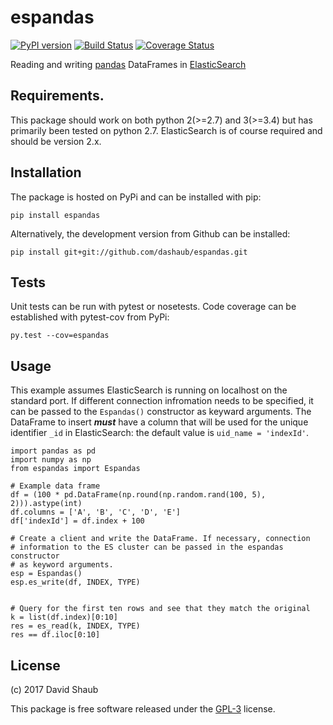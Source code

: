 # espandas
[![PyPI version](https://badge.fury.io/py/espandas.svg)](https://badge.fury.io/py/espandas)
[![Build Status](https://travis-ci.org/dashaub/espandas.svg?branch=master)](https://travis-ci.org/dashaub/espandas)
[![Coverage Status](https://coveralls.io/repos/github/dashaub/espandas/badge.svg?branch=master)](https://coveralls.io/github/dashaub/espandas?branch=master)

Reading and writing [pandas](http://pandas.pydata.org/) DataFrames in [ElasticSearch](https://www.elastic.co/)

## Requirements.
This package should work on both python 2(>=2.7) and 3(>=3.4) but has primarily been tested on python 2.7. ElasticSearch is of course required and should be version 2.x.

## Installation
The package is hosted on PyPi and can be installed with pip:
```
pip install espandas
```
Alternatively, the development version from Github can be installed:
```
pip install git+git://github.com/dashaub/espandas.git
```

## Tests
Unit tests can be run with pytest or nosetests. Code coverage can be established with pytest-cov from PyPi:
```
py.test --cov=espandas
```

## Usage
This example assumes ElasticSearch is running on localhost on the standard port. If different connection infromation needs to be specified, it can be passed to the `Espandas()` constructor as keyward arguments. The DataFrame to insert ***must*** have a column that will be used for the unique identifier `_id` in ElasticSearch: the default value is `uid_name = 'indexId'`.
```
import pandas as pd
import numpy as np
from espandas import Espandas

# Example data frame
df = (100 * pd.DataFrame(np.round(np.random.rand(100, 5), 2))).astype(int)
df.columns = ['A', 'B', 'C', 'D', 'E']
df['indexId'] = df.index + 100

# Create a client and write the DataFrame. If necessary, connection
# information to the ES cluster can be passed in the espandas constructor
# as keyword arguments.
esp = Espandas()
esp.es_write(df, INDEX, TYPE)


# Query for the first ten rows and see that they match the original
k = list(df.index)[0:10]
res = es_read(k, INDEX, TYPE)
res == df.iloc[0:10]
```

## License
(c) 2017 David Shaub

This package is free software released under the [GPL-3](http://www.gnu.org/licenses/gpl-3.0.en.html) license.
